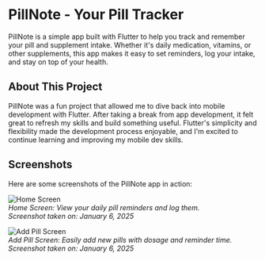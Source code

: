 # PillNote - Your Pill Tracker

PillNote is a simple app built with Flutter to help you track and remember your pill and supplement intake. Whether it's daily medication, vitamins, or other supplements, this app makes it easy to set reminders, log your intake, and stay on top of your health.

## About This Project

PillNote was a fun project that allowed me to dive back into mobile development with Flutter. After taking a break from app development, it felt great to refresh my skills and build something useful. Flutter's simplicity and flexibility made the development process enjoyable, and I'm excited to continue learning and improving my mobile dev skills.

## Screenshots

Here are some screenshots of the PillNote app in action:

![Home Screen](![image]([https://github.com/user-attachments/assets/ca958689-1857-4ec5-ad90-ef859e600dec)](https://github.com/lutz500/pill-note/blob/main/assets/screenshots/main_page.png))  
*Home Screen: View your daily pill reminders and log them.*  
*Screenshot taken on: January 6, 2025*

![Add Pill Screen](![image]([https://github.com/user-attachments/assets/31d3013e-4b44-46d9-a876-a99eab1a8c84)](https://github.com/lutz500/pill-note/blob/main/assets/screenshots/add_pill_page.png))  
*Add Pill Screen: Easily add new pills with dosage and reminder time.*  
*Screenshot taken on: January 6, 2025*
